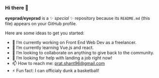 ### Hi there 👋


**eyeprad/eyeprad** is a ✨ _special_ ✨ repository because its `README.md` (this file) appears on your GitHub profile.

Here are some ideas to get you started:

- 🔭 I’m currently working on Front End Web Dev as a freelancer.
- 🌱 I’m currently learning Vue.js and react.
- 👯 I’m looking to collaborate on anything to give back to the community. 
- 🤔 I’m looking for help with landing a job right now!
- 📫 How to reach me: prat.shant96@gmail.com
- ⚡ Fun fact: I can officialy dunk a basketball!

